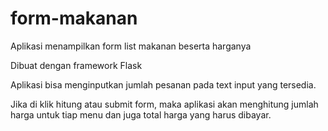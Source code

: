 # form-makanan

Aplikasi menampilkan form list makanan beserta harganya

Dibuat dengan framework Flask

Aplikasi bisa menginputkan jumlah pesanan pada text input yang tersedia.

Jika di klik hitung atau submit form, maka aplikasi akan menghitung jumlah harga untuk tiap menu dan juga total harga yang harus dibayar.
